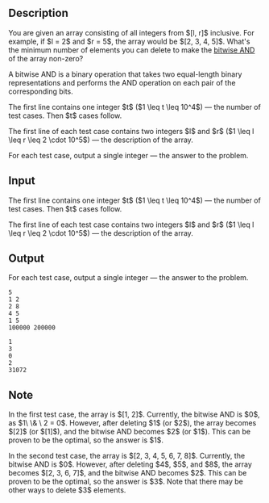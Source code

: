 ## Description

<div><p>You are given an array consisting of all integers from $[l, r]$ inclusive. For example, if $l = 2$ and $r = 5$, the array would be $[2, 3, 4, 5]$. What's the minimum number of elements you can delete to make the <a href="https://en.wikipedia.org/wiki/Bitwise_operation#AND">bitwise AND</a> of the array non-zero?</p><p>A <span class="tex-font-style-it">bitwise AND</span> is a binary operation that takes two equal-length binary representations and performs the <span class="tex-font-style-it">AND</span> operation on each pair of the corresponding bits.</p></div><div class="input-specification"><p>The first line contains one integer $t$ ($1 \leq t \leq 10^4$)&nbsp;— the number of test cases. Then $t$ cases follow.</p><p>The first line of each test case contains two integers $l$ and $r$ ($1 \leq l \leq r \leq 2 \cdot 10^5$)&nbsp;— the description of the array.</p></div><div class="output-specification"><p>For each test case, output a single integer&nbsp;— the answer to the problem.</p></div>

## Input

<p>The first line contains one integer $t$ ($1 \leq t \leq 10^4$)&nbsp;— the number of test cases. Then $t$ cases follow.</p><p>The first line of each test case contains two integers $l$ and $r$ ($1 \leq l \leq r \leq 2 \cdot 10^5$)&nbsp;— the description of the array.</p>

## Output

<p>For each test case, output a single integer&nbsp;— the answer to the problem.</p>





```input1
5
1 2
2 8
4 5
1 5
100000 200000
```




```output1
1
3
0
2
31072
```



## Note

<p>In the first test case, the array is $[1, 2]$. Currently, the <span class="tex-font-style-it">bitwise AND</span> is $0$, as $1\ \&amp; \ 2 = 0$. However, after deleting $1$ (or $2$), the array becomes $[2]$ (or $[1]$), and the <span class="tex-font-style-it">bitwise AND</span> becomes $2$ (or $1$). This can be proven to be the optimal, so the answer is $1$.</p><p>In the second test case, the array is $[2, 3, 4, 5, 6, 7, 8]$. Currently, the <span class="tex-font-style-it">bitwise AND</span> is $0$. However, after deleting $4$, $5$, and $8$, the array becomes $[2, 3, 6, 7]$, and the <span class="tex-font-style-it">bitwise AND</span> becomes $2$. This can be proven to be the optimal, so the answer is $3$. Note that there may be other ways to delete $3$ elements.</p>
